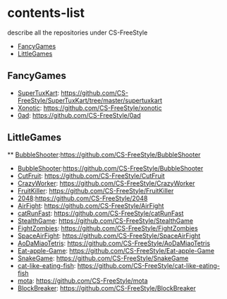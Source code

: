 # contents-list
describe all the repositories under CS-FreeStyle

- [FancyGames](#FancyGames)
- [LittleGames](#LittleGames)

## FancyGames
* [SuperTuxKart](程序员专属/键盘.md): https://github.com/CS-FreeStyle/SuperTuxKart/tree/master/supertuxkart
* [Xonotic](程序员专属/键盘.md): https://github.com/CS-FreeStyle/xonotic
* [0ad](): https://github.com/CS-FreeStyle/0ad
## LittleGames
** [BubbleShooter]():https://github.com/CS-FreeStyle/BubbleShooter
* [BubbleShooter]():https://github.com/CS-FreeStyle/BubbleShooter
* [CutFruit](): https://github.com/CS-FreeStyle/CutFruit
* [CrazyWorker](): https://github.com/CS-FreeStyle/CrazyWorker
* [FruitKiller](): https://github.com/CS-FreeStyle/FruitKiller
* [2048]():https://github.com/CS-FreeStyle/2048
* [AirFight](): https://github.com/CS-FreeStyle/AirFight
* [catRunFast](): https://github.com/CS-FreeStyle/catRunFast
* [StealthGame](): https://github.com/CS-FreeStyle/StealthGame
* [FightZombies](): https://github.com/CS-FreeStyle/FightZombies
* [SpaceAirFight](): https://github.com/CS-FreeStyle/SpaceAirFight
* [AoDaMiaoTetris](): https://github.com/CS-FreeStyle/AoDaMiaoTetris
* [Eat-apple-Game](): https://github.com/CS-FreeStyle/Eat-apple-Game
* [SnakeGame](): https://github.com/CS-FreeStyle/SnakeGame
* [cat-like-eating-fish](): https://github.com/CS-FreeStyle/cat-like-eating-fish
* [mota](): https://github.com/CS-FreeStyle/mota
* [BlockBreaker](): https://github.com/CS-FreeStyle/BlockBreaker
